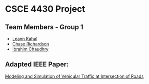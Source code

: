 # CSCE 4430 Project

## Team Members - Group 1
* [Leann Kahal](https://github.com/lnkl26)
* [Chase Richardson]()
* [Ibrahim Chaudhry](https://github.com/IChaudhry892)

## Adapted IEEE Paper:
[Modeling and Simulation of Vehicular Traffic at Intersection of Roads](https://ieeexplore.ieee.org/document/9509721)
